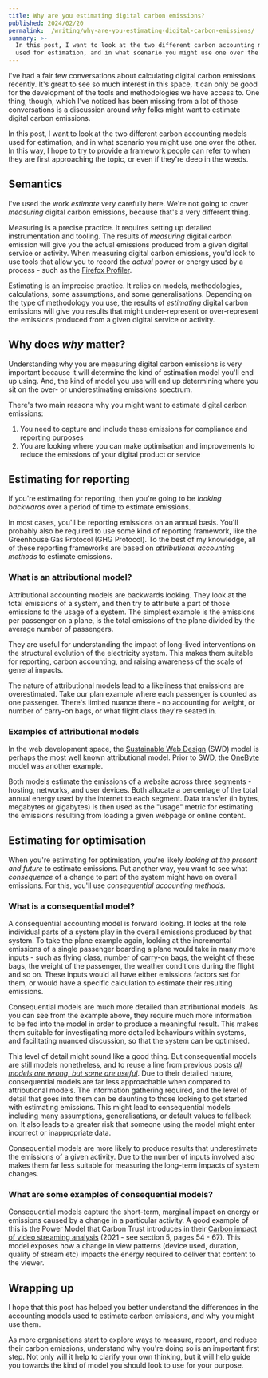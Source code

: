 ```yaml
---
title: Why are you estimating digital carbon emissions?
published: 2024/02/20
permalink:  /writing/why-are-you-estimating-digital-carbon-emissions/
summary: >-
  In this post, I want to look at the two different carbon accounting models
  used for estimation, and in what scenario you might use one over the other.
---
```


I've had a fair few conversations about calculating digital carbon emissions recently. It's great to see so much interest in this space, it can only be good for the development of the tools and methodologies we have access to. One thing, though, which I've noticed has been missing from a lot of those conversations is a discussion around _why_ folks might want to estimate digital carbon emissions.

In this post, I want to look at the two different carbon accounting models used for estimation, and in what scenario you might use one over the other. In this way, I hope to try to provide a framework people can refer to when they are first approaching the topic, or even if they're deep in the weeds.

## Semantics

I've used the work _estimate_ very carefully here. We're not going to cover _measuring_ digital carbon emissions, because that's a very different thing.

Measuring is a precise practice. It requires setting up detailed instrumentation and tooling. The results of _measuring_ digital carbon emission will give you the actual emissions produced from a given digital service or activity. When measuring digital carbon emissions, you'd look to use tools that allow you to record the _actual_ power or energy used by a process - such as the [Firefox Profiler](https://fershad.com/writing/co2e-estimates-in-firefox-profiler/).

Estimating is an imprecise practice. It relies on models, methodologies, calculations, some assumptions, and some generalisations. Depending on the type of methodology you use, the results of _estimating_ digital carbon emissions will give you results that might under-represent or over-represent the emissions produced from a given digital service or activity.

## Why does _why_ matter?

Understanding why you are measuring digital carbon emissions is very important because it will determine the kind of estimation model you'll end up using. And, the kind of model you use will end up determining where you sit on the over- or underestimating emissions spectrum.

There's two main reasons why you might want to estimate digital carbon emissions:

1. You need to capture and include these emissions for compliance and reporting purposes
2. You are looking where you can make optimisation and improvements to reduce the emissions of your digital product or service

## Estimating for reporting

If you're estimating for reporting, then you're going to be _looking backwards_ over a period of time to estimate emissions.

In most cases, you'll be reporting emissions on an annual basis. You'll probably also be required to use some kind of reporting framework, like the Greenhouse Gas Protocol (GHG Protocol). To the best of my knowledge, all of these reporting frameworks are based on _attributional accounting methods_ to estimate emissions.

### What is an attributional model?

Attributional accounting models are backwards looking. They look at the total emissions of a system, and then try to attribute a part of those emissions to the usage of a system. The simplest example is the emissions per passenger on a plane, is the total emissions of the plane divided by the average number of passengers.

They are useful for understanding the impact of long-lived interventions on the structural evolution of the electricity system. This makes them suitable for reporting, carbon accounting, and raising awareness of the scale of general impacts.

The nature of attributional models lead to a likeliness that emissions are overestimated. Take our plan example where each passenger is counted as one passenger. There's limited nuance there - no accounting for weight, or number of carry-on bags, or what flight class they're seated in.

### Examples of attributional models

In the web development space, the [Sustainable Web Design](https://sustainablewebdesign.org/calculating-digital-emissions/) (SWD) model is perhaps the most well known attributional model. Prior to SWD, the [OneByte](https://theshiftproject.org/en/lean-ict-2/) model was another example.

Both models estimate the emissions of a website across three segments - hosting, networks, and user devices. Both allocate a percentage of the total annual energy used by the internet to each segment. Data transfer (in bytes, megabytes or gigabytes) is then used as the "usage" metric for estimating the emissions resulting from loading a given webpage or online content.

## Estimating for optimisation

When you're estimating for optimisation, you're likely _looking at the present and future_ to estimate emissions. Put another way, you want to see what _consequence_ of a change to part of the system might have on overall emissions. For this, you'll use _consequential accounting methods_.

### What is a consequential model?

A consequential accounting model is forward looking. It looks at the role individual parts of a system play in the overall emissions produced by that system. To take the plane example again, looking at the incremental emissions of a single passenger boarding a plane would take in many more inputs - such as flying class, number of carry-on bags, the weight of these bags, the weight of the passenger, the weather conditions during the flight and so on. These inputs would all have either emissions factors set for them, or would have a specific calculation to estimate their resulting emissions.

Consequential models are much more detailed than attributional models. As you can see from the example above, they require much more information to be fed into the model in order to produce a meaningful result. This makes them suitable for investigating more detailed behaviours within systems, and facilitating nuanced discussion, so that the system can be optimised.

This level of detail might sound like a good thing. But consequential models are still models nonetheless, and to reuse a line from previous posts [_all models are wrong, but some are useful_](https://en.wikipedia.org/wiki/All_models_are_wrong). Due to their detailed nature, consequential models are far less approachable when compared to attributional models. The information gathering required, and the level of detail that goes into them can be daunting to those looking to get started with estimating emissions. This might lead to consequential models including many assumptions, generalisations, or default values to fallback on. It also leads to a greater risk that someone using the model might enter incorrect or inappropriate data.

Consequential models are more likely to produce results that underestimate the emissions of a given activity. Due to the number of inputs involved also makes them far less suitable for measuring the long-term impacts of system changes.

### What are some examples of consequential models?

Consequential models capture the short-term, marginal impact on energy or emissions caused by a change in a particular activity. A good example of this is the Power Model that Carbon Trust introduces in their [Carbon impact of video streaming analysis](https://ctprodstorageaccountp.blob.core.windows.net/prod-drupal-files/documents/resource/public/Carbon-impact-of-video-streaming.pdf) (2021 - see section 5, pages 54 - 67). This model exposes how a change in view patterns (device used, duration, quality of stream etc) impacts the energy required to deliver that content to the viewer.

## Wrapping up

I hope that this post has helped you better understand the differences in the accounting models used to estimate carbon emissions, and why you might use them.

As more organisations start to explore ways to measure, report, and reduce their carbon emissions, understand why you're doing so is an important first step. Not only will it help to clarify your own thinking, but it will help guide you towards the kind of model you should look to use for your purpose.
